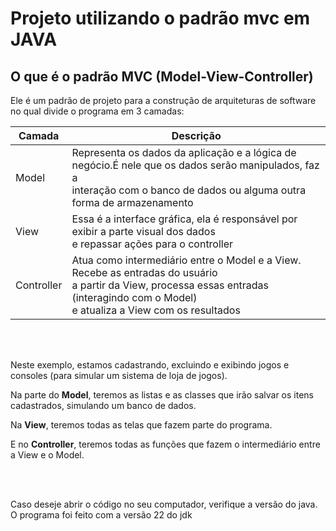 
# Projeto utilizando o padrão mvc em JAVA




## O que é o padrão MVC (Model-View-Controller)

Ele é um padrão de projeto para a construção de arquiteturas de software no qual divide o programa em 3 camadas:

| Camada | Descrição|
|-------------|-------------|
| Model| Representa os dados da aplicação e a lógica de negócio.É nele que os dados serão manipulados, faz a <br>interação com o banco de dados ou alguma outra forma de armazenamento |
| View | Essa é a interface gráfica, ela é responsável por exibir a parte visual dos dados<br> e repassar ações para o controller |
| Controller | Atua como intermediário entre o Model e a View. Recebe as entradas do usuário<br> a partir da View, processa essas entradas (interagindo com o Model)<br> e atualiza a View com os resultados |


<br><br>


Neste exemplo, estamos cadastrando, excluindo e exibindo jogos e consoles (para simular um sistema de loja de jogos).

Na parte do **Model**, teremos as listas e as classes que irão salvar os itens cadastrados, simulando um banco de dados.

Na **View**, teremos todas as telas que fazem parte do programa.

E no **Controller**, teremos todas as funções que fazem o intermediário entre a View e o Model.

<br><br>

Caso deseje abrir o código no seu computador, verifique a versão do java. O programa foi feito com  a versão 22 do jdk
